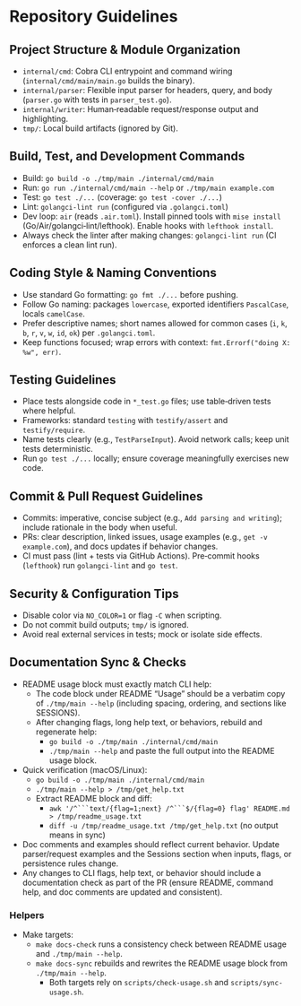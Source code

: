 # Repository Guidelines

## Project Structure & Module Organization
- `internal/cmd`: Cobra CLI entrypoint and command wiring (`internal/cmd/main/main.go` builds the binary).
- `internal/parser`: Flexible input parser for headers, query, and body (`parser.go` with tests in `parser_test.go`).
- `internal/writer`: Human‑readable request/response output and highlighting.
- `tmp/`: Local build artifacts (ignored by Git).

## Build, Test, and Development Commands
- Build: `go build -o ./tmp/main ./internal/cmd/main`
- Run: `go run ./internal/cmd/main --help` or `./tmp/main example.com`
- Test: `go test ./...` (coverage: `go test -cover ./...`)
- Lint: `golangci-lint run` (configured via `.golangci.toml`)
- Dev loop: `air` (reads `.air.toml`). Install pinned tools with `mise install` (Go/Air/golangci‑lint/lefthook). Enable hooks with `lefthook install`.
 - Always check the linter after making changes: `golangci-lint run` (CI enforces a clean lint run).

## Coding Style & Naming Conventions
- Use standard Go formatting: `go fmt ./...` before pushing.
- Follow Go naming: packages `lowercase`, exported identifiers `PascalCase`, locals `camelCase`.
- Prefer descriptive names; short names allowed for common cases (`i`, `k`, `b`, `r`, `v`, `w`, `id`, `ok`) per `.golangci.toml`.
- Keep functions focused; wrap errors with context: `fmt.Errorf("doing X: %w", err)`.

## Testing Guidelines
- Place tests alongside code in `*_test.go` files; use table‑driven tests where helpful.
- Frameworks: standard `testing` with `testify/assert` and `testify/require`.
- Name tests clearly (e.g., `TestParseInput`). Avoid network calls; keep unit tests deterministic.
- Run `go test ./...` locally; ensure coverage meaningfully exercises new code.

## Commit & Pull Request Guidelines
- Commits: imperative, concise subject (e.g., `Add parsing and writing`); include rationale in the body when useful.
- PRs: clear description, linked issues, usage examples (e.g., `get -v example.com`), and docs updates if behavior changes.
- CI must pass (lint + tests via GitHub Actions). Pre‑commit hooks (`lefthook`) run `golangci-lint` and `go test`.

## Security & Configuration Tips
- Disable color via `NO_COLOR=1` or flag `-C` when scripting.
- Do not commit build outputs; `tmp/` is ignored.
- Avoid real external services in tests; mock or isolate side effects.

## Documentation Sync & Checks
- README usage block must exactly match CLI help:
  - The code block under README “Usage” should be a verbatim copy of `./tmp/main --help` (including spacing, ordering, and sections like SESSIONS).
  - After changing flags, long help text, or behaviors, rebuild and regenerate help:
    - `go build -o ./tmp/main ./internal/cmd/main`
    - `./tmp/main --help` and paste the full output into the README usage block.
- Quick verification (macOS/Linux):
  - `go build -o ./tmp/main ./internal/cmd/main`
  - `./tmp/main --help > /tmp/get_help.txt`
  - Extract README block and diff:
    - `awk '/^```text/{flag=1;next} /^```$/{flag=0} flag' README.md > /tmp/readme_usage.txt`
    - `diff -u /tmp/readme_usage.txt /tmp/get_help.txt` (no output means in sync)
- Doc comments and examples should reflect current behavior. Update parser/request examples and the Sessions section when inputs, flags, or persistence rules change.
- Any changes to CLI flags, help text, or behavior should include a documentation check as part of the PR (ensure README, command help, and doc comments are updated and consistent).

### Helpers
- Make targets:
  - `make docs-check` runs a consistency check between README usage and `./tmp/main --help`.
  - `make docs-sync` rebuilds and rewrites the README usage block from `./tmp/main --help`.
    - Both targets rely on `scripts/check-usage.sh` and `scripts/sync-usage.sh`.
